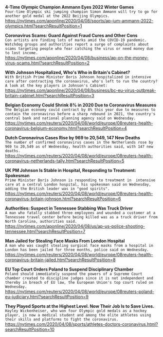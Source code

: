 **4-Time Olympic Champion Ammann Eyes 2022 Winter Games**\
`Four-time Olympic ski jumping champion Simon Ammann will try to go for another gold medal at the 2022 Beijing Olympics.`\
https://nytimes.com/aponline/2020/04/08/sports/ap-jum-ammann-2022-olympics.html?searchResultPosition=1

**Coronavirus Scams: Guard Against Fraud Cures and Other Cons**\
`Con artists are finding lots of marks amid the COVID-19 pandemic. Watchdog groups and authorities report a surge of complaints about scams targeting people who fear catching the virus or need money due to lost income.`\
https://nytimes.com/aponline/2020/04/08/business/ap-on-the-money-virus-scams.html?searchResultPosition=2

**With Johnson Hospitalized, Who's Who in Britain's Cabinet?**\
`With British Prime Minister Boris Johnson hospitalized in intensive care after contracting the coronavirus, who's left to run the country? A look at the key players in Johnson's Cabinet:`\
https://nytimes.com/aponline/2020/04/08/business/bc-eu-virus-outbreak-britain-cabinet.html?searchResultPosition=3

**Belgian Economy Could Shrink 8% in 2020 Due to Coronavirus Measures**\
`The Belgian economy could contract by 8% this year due to measures to contain the coronavirus before a sharp rebound in 2021, the country's central bank and national planning agency said on Wednesday.`\
https://nytimes.com/reuters/2020/04/08/world/europe/08reuters-health-coronavirus-belgium-economy.html?searchResultPosition=4

**Dutch Coronavirus Cases Rise by 969 to 20,549, 147 New Deaths**\
`The number of confirmed coronavirus cases in the Netherlands rose by 969 to 20,549 as of Wednesday, health authorities said, with 147 new deaths.`\
https://nytimes.com/reuters/2020/04/08/world/europe/08reuters-health-coronavirus-netherlands-tally.html?searchResultPosition=5

**UK PM Johnson Is Stable in Hospital, Responding to Treatment: Spokesman**\
`Prime Minister Boris Johnson is responding to treatment in  intensive care at a central London hospital, his spokesman said on Wednesday, adding the British leader was in "good spirits".`\
https://nytimes.com/reuters/2020/04/08/world/europe/08reuters-health-coronavirus-britain-johnson.html?searchResultPosition=6

**Authorities: Suspect in Tennessee Stabbing Was Truck Driver**\
`A man who fatally stabbed three employees and wounded a customer at a Tennessee travel center before being killed was as a truck driver from North Carolina, authorities said.`\
https://nytimes.com/aponline/2020/04/08/us/ap-us-police-shooting-tennessee.html?searchResultPosition=7

**Man Jailed for Stealing Face Masks From London Hospital**\
`A man who was caught stealing surgical face masks from a hospital in London has been jailed for three months, police said on Wednesday.`\
https://nytimes.com/reuters/2020/04/08/world/europe/08reuters-health-coronavirus-britain-jailed.html?searchResultPosition=8

**EU Top Court Orders Poland to Suspend Disciplinary Chamber**\
`Poland should immediately suspend the powers of a Supreme Court chamber created to discipline judges since it is not independent and thereby in breach of EU law, the European Union's top court ruled on Wednesday.  `\
https://nytimes.com/reuters/2020/04/08/world/europe/08reuters-poland-eu-judiciary.html?searchResultPosition=9

**They Played Sports at the Highest Level. Now Their Job Is to Save Lives.**\
`Hayley Wickenheiser, who won four Olympic gold medals as a hockey player, is now a medical student and among the elite athletes using their skills and platforms to fight the coronavirus.`\
https://nytimes.com/2020/04/08/sports/athletes-doctors-coronavirus.html?searchResultPosition=10

